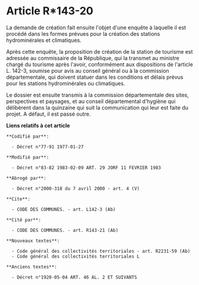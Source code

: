 # Article R*143-20

La demande de création fait ensuite l'objet d'une enquête à laquelle il est procédé dans les formes prévues pour la création
des stations hydrominérales et climatiques.

Après cette enquête, la proposition de création de la station de tourisme est adressée au commissaire de la République, qui
la transmet au ministre chargé du tourisme après l'avoir, conformément aux dispositions de l'article L. 142-3, soumise pour
avis au conseil général ou à la commission départementale, qui doivent statuer dans les conditions et délais prévus pour les
stations hydrominérales ou climatiques.

Le dossier est ensuite transmis à la commission départementale des sites, perspectives et paysages, et au conseil
départemental d'hygiène qui délibèrent dans la quinzaine qui suit la communication qui leur est faite du projet. A défaut, il
est passé outre.

**Liens relatifs à cet article**

	**Codifié par**:

	  - Décret n°77-91 1977-01-27

	**Modifié par**:

	  - Décret n°83-82 1983-02-09 ART. 29 JORF 11 FEVRIER 1983

	**Abrogé par**:

	  - Décret n°2000-318 du 7 avril 2000 - art. 4 (V)

	**Cite**:

	  - CODE DES COMMUNES. - art. L142-3 (Ab)

	**Cité par**:

	  - CODE DES COMMUNES. - art. R143-21 (Ab)

	**Nouveaux textes**:

	  - Code général des collectivités territoriales - art. R2231-59 (Ab)
	  - Code général des collectivités territoriales L

	**Anciens textes**:

	  - Décret n°1920-05-04 ART. 46 AL. 2 ET SUIVANTS
